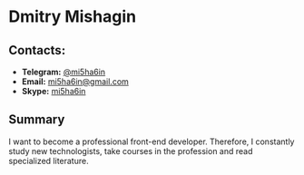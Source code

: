 # Dmitry Mishagin

## Contacts:
  - **Telegram:** [@mi5ha6in](https://t.me/mi5ha6in)
  - **Email:** [mi5ha6in@gmail.com](mailto:mi5ha6in@gmail.com)
  - **Skype:** [mi5ha6in](https://join.skype.com/invite/jGSEjF4gT7Cg)
  
## Summary
I want to become a professional front-end developer.
Therefore, I constantly study new technologists,
take courses in the profession and read specialized literature.


